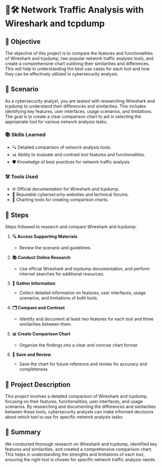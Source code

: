 # 📡🛠 Network Traffic Analysis with Wireshark and tcpdump

## 🎯 Objective
The objective of this project is to compare the features and functionalities of Wireshark and tcpdump, two popular network traffic analysis tools, and create a comprehensive chart outlining their similarities and differences. This will help in understanding the best use cases for each tool and how they can be effectively utilized in cybersecurity analysis.

## 📖 Scenario
As a cybersecurity analyst, you are tasked with researching Wireshark and tcpdump to understand their differences and similarities. This includes identifying key features, user interfaces, usage scenarios, and limitations. The goal is to create a clear comparison chart to aid in selecting the appropriate tool for various network analysis tasks.

### 📚 Skills Learned
- 🔍 Detailed comparison of network analysis tools.
- 📊 Ability to evaluate and contrast tool features and functionalities.
- 🛡 Knowledge of best practices for network traffic analysis.

### 🛠️ Tools Used
- 🌐 Official documentation for Wireshark and tcpdump.
- 📘 Reputable cybersecurity websites and technical forums.
- 📝 Charting tools for creating comparison charts.

## 📝 Steps
Steps followed to research and compare Wireshark and tcpdump:

1. **🔍 Access Supporting Materials**
   - Review the scenario and guidelines.

2. **📚 Conduct Online Research**
   - Use official Wireshark and tcpdump documentation, and perform internet searches for additional resources.

3. **📝 Gather Information**
   - Collect detailed information on features, user interfaces, usage scenarios, and limitations of both tools.

4. **🗂 Compare and Contrast**
   - Identify and document at least two features for each tool and three similarities between them.

5. **📊 Create Comparison Chart**
   - Organize the findings into a clear and concise chart format.

6. **📑 Save and Review**
   - Save the chart for future reference and review for accuracy and completeness.

## 📜 Project Description
This project involves a detailed comparison of Wireshark and tcpdump, focusing on their features, functionalities, user interfaces, and usage scenarios. By researching and documenting the differences and similarities between these tools, cybersecurity analysts can make informed decisions about which tool to use for specific network analysis tasks.

## 📄 Summary
We conducted thorough research on Wireshark and tcpdump, identified key features and similarities, and created a comprehensive comparison chart. This helps in understanding the strengths and limitations of each tool, ensuring the right tool is chosen for specific network traffic analysis needs.
